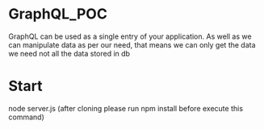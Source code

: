 # GraphQL_POC
GraphQL can be used as a single entry of your application. As well as we can manipulate data as per our need, that means we can only get the data we need not all the data stored in db

# Start
node server.js (after cloning please run npm install before execute this command)
